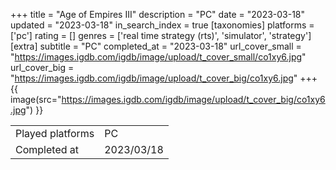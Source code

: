 +++
title = "Age of Empires III"
description = "PC"
date = "2023-03-18"
updated = "2023-03-18"
in_search_index = true
[taxonomies]
platforms = ['pc']
rating = []
genres = ['real time strategy (rts)', 'simulator', 'strategy']
[extra]
subtitle = "PC"
completed_at = "2023-03-18"
url_cover_small = "https://images.igdb.com/igdb/image/upload/t_cover_small/co1xy6.jpg"
url_cover_big = "https://images.igdb.com/igdb/image/upload/t_cover_big/co1xy6.jpg"
+++
{{ image(src="https://images.igdb.com/igdb/image/upload/t_cover_big/co1xy6.jpg") }}

|              |            |
| ------------ | ---------- |
| Played platforms    | PC |
| Completed at | 2023/03/18 |

